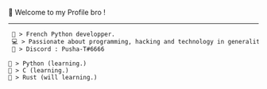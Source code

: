 
👋 Welcome to my Profile bro !

-----  
<!--START_SECTION:waka-->
```diff
 🚀 > French Python developper.
 💻 > Passionate about programming, hacking and technology in generality.
 🤝 > Discord : Pusha-T#6666
```
```
🔸 > Python (learning.)
🔸 > C (learning.)
🔸 > Rust (will learning.)
```
